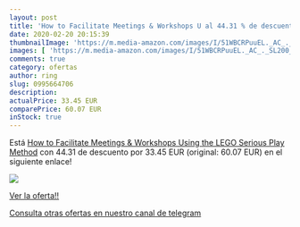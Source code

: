 ```yaml
---
layout: post
title: 'How to Facilitate Meetings & Workshops U al 44.31 % de descuento'
date: 2020-02-20 20:15:39
thumbnailImage: 'https://m.media-amazon.com/images/I/51WBCRPuuEL._AC_._SL200_.jpg'
images: [ 'https://m.media-amazon.com/images/I/51WBCRPuuEL._AC_._SL200_.jpg' ]
comments: true
category: ofertas
author: ring
slug: 0995664706
description:
actualPrice: 33.45 EUR
comparePrice: 60.07 EUR
inStock: true
---
```


Está [How to Facilitate Meetings & Workshops Using the LEGO Serious Play Method](https://www.amazon.es/dp/0995664706/?tag=redken-21) con 44.31 de descuento por 33.45 EUR (original: 60.07 EUR) en el siguiente enlace!

[![](https://m.media-amazon.com/images/I/51WBCRPuuEL._AC_._SL200_.jpg)](https://www.amazon.es/dp/0995664706/?tag=redken-21)

[Ver la oferta!!](https://www.amazon.es/dp/0995664706/?tag=redken-21)

[Consulta otras ofertas en nuestro canal de telegram](https://t.me/s/ofertas25)
